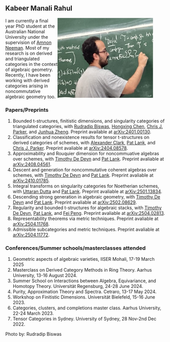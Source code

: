 ## Kabeer Manali Rahul



<figure>
    <img align="right" src='Photo.jpeg' width="300" height="250" alt='missing' />
</figure>



I am currently a final year PhD student at the Australian National University under the supervision of [Amnon Neeman](https://maths.anu.edu.au/people/amnon-neeman). Most of my research is on derived and triangulated categories in the context of algebraic geometry. Recently, I have been working with derived categories arising in noncommutative algebraic geometry too.


### Papers/Preprints
1. Bounded t-structures, finitistic dimensions, and singularity categories of triangulated categories, with [Rudradip Biswas](https://sites.google.com/view/rudradip-biswas/home), [Hongxing Chen](https://math.cnu.edu.cn/FACULTY/qtjs2/szmjs/C/038c83671eff4baea4d6c9f48e3ece22.htm), [Chris J. Parker](https://www.math.uni-bielefeld.de/birep/person.php?name=Chris+Parker), and [Junhua Zheng](https://www.iaz.uni-stuttgart.de/en/institute/team/Zheng-00002/). Preprint available at [arXiv:2401.00130](https://arxiv.org/abs/2401.00130).
2. Classification and nonexistence results for tensor t-structures on derived categories of schemes, with [Alexander Clark](https://sites.google.com/site/alexanderpclarkmath/), [Pat Lank](https://patlank.com/), and [Chris J. Parker](https://www.math.uni-bielefeld.de/birep/person.php?name=Chris+Parker). Preprint avaliable at [arXiv:2404.08578](https://arxiv.org/abs/2404.08578).
3. Approximability and Rouquier dimension for noncommuative algebras over schemes, with [Timothy De Deyn](https://tdedeyn.github.io/) and [Pat Lank](https://patlank.com/). Preprint avaliable at [arXiv:2408.04561](https://arxiv.org/abs/2408.04561).
4. Descent and generation for noncommutative coherent algebras over schemes, with [Timothy De Deyn](https://tdedeyn.github.io/) and [Pat Lank](https://patlank.com/). Preprint avaliable at [arXiv:2410.01785](https://arxiv.org/abs/2410.01785).
5. Integral transforms on singularity categories for Noetherian schemes, with [Uttaran Dutta](https://sites.google.com/view/uttaran-dutta/home) and [Pat Lank](https://patlank.com/). Preprint avaliable at [arXiv:2501.13834](https://arxiv.org/abs/2501.13834).
6. Descending strong generation in algebraic geometry, with [Timothy De Deyn](https://tdedeyn.github.io/) and [Pat Lank](https://patlank.com/). Preprint avaliable at [arXiv:2502.08629](https://arxiv.org/abs/2502.08629).
7. Regularity and bounded t-structures for algebraic stacks, with [Timothy De Deyn](https://tdedeyn.github.io/), [Pat Lank](https://patlank.com/), and [Fei Peng](https://au.linkedin.com/in/fei-peng-02762a1b9). Preprint avaliable at [arXiv:2504.02813](https://arxiv.org/abs/2504.02813).
8. Representability theorems via metric techniques. Preprint avaliable at [arXiv:2504.11768](https://arxiv.org/abs2504.11768).
9. Admissible subcategories and metric techniques. Preprint avaliable at [arXiv:2504.11772](https://arxiv.org/abs2504.11772).



### Conferences/Summer schools/masterclasses attended
1. Geometric aspects of algebraic varieties, IISER Mohali, 17-19 March 2025
2. Masterclass on Derived Category Methods in Ring Theory. Aarhus University, 13-16 August 2024.
3. Summer School on Interactions between Algebra, Equivariance, and Homotopy Theory. Universität Regensburg, 24-28 June 2024.
4. Purity, Approximation Theory and Spectra. Cetraro, 13-17 May 2024.
5. Workshop on Finitistic Dimensions. Universität Bielefeld, 15-16 June 2023.  
6. Categories, clusters, and completions master class. Aarhus University, 22-24 March 2023.
7. Tensor Categories in Sydney. University of Sydney, 28 Nov-2nd Dec 2022.


Photo by: Rudradip Biswas
